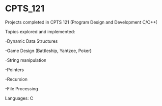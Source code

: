 # CPTS_121

Projects completed in CPTS 121 (Program Design and Development C/C++)

Topics explored and implemented: 

-Dynamic Data Structures

-Game Design (Battleship, Yahtzee, Poker)

-String manipulation

-Pointers

-Recursion

-File Processing



Languages: C
